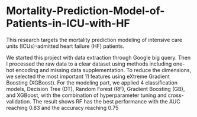 # Mortality-Prediction-Model-of-Patients-in-ICU-with-HF
 This research targets the mortality prediction modeling of intensive care units  (ICUs)-admitted heart failure (HF) patients.


 We started this project with data extraction through Google big query. Then I
 processed the raw data to a clear dataset using methods including one-hot encoding
 and missing data supplementation. To reduce the dimensions, we selected the most
 important 11 features using eXtreme Gradient Boosting (XGBoost). For the modeling
 part, we applied 4 classification models, Decision Tree (DT), Random Forest (RF),
 Gradient Boosting (GB), and XGBoost, with the combination of hyperparameter
 tuning and cross-validation. The result shows RF has the best performance with the
 AUC reaching 0.83 and the accuracy reaching 0.75
